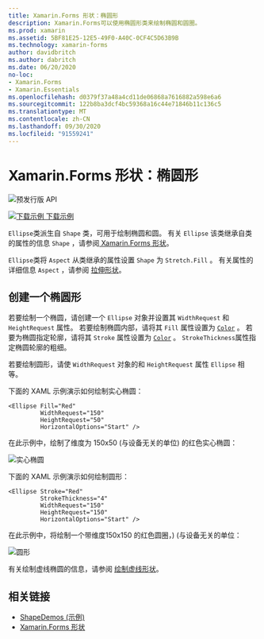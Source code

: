 ```yaml
---
title: Xamarin.Forms 形状：椭圆形
description: Xamarin.Forms可以使用椭圆形类来绘制椭圆和圆圈。
ms.prod: xamarin
ms.assetid: 5BF81E25-12E5-49F0-A40C-0CF4C5D63B9B
ms.technology: xamarin-forms
author: davidbritch
ms.author: dabritch
ms.date: 06/20/2020
no-loc:
- Xamarin.Forms
- Xamarin.Essentials
ms.openlocfilehash: d0379f37a48a4cd11de06868a7616882a598e6a6
ms.sourcegitcommit: 122b8ba3dcf4bc59368a16c44e71846b11c136c5
ms.translationtype: MT
ms.contentlocale: zh-CN
ms.lasthandoff: 09/30/2020
ms.locfileid: "91559241"
---
```

# <a name="no-locxamarinforms-shapes-ellipse"></a>Xamarin.Forms 形状：椭圆形

![预发行版 API](~/media/shared/preview.png)

[![下载示例](~/media/shared/download.png) 下载示例](https://docs.microsoft.com/samples/xamarin/xamarin-forms-samples/userinterface-shapesdemos/)

`Ellipse`类派生自 `Shape` 类，可用于绘制椭圆和圆。 有关 `Ellipse` 该类继承自类的属性的信息 `Shape` ，请参阅[ Xamarin.Forms 形状](index.md)。

`Ellipse`类将 `Aspect` 从类继承的属性设置 `Shape` 为 `Stretch.Fill` 。 有关属性的详细信息 `Aspect` ，请参阅 [拉伸形状](index.md#stretch-shapes)。

## <a name="create-an-ellipse"></a>创建一个椭圆形

若要绘制一个椭圆，请创建一个 `Ellipse` 对象并设置其 `WidthRequest` 和 `HeightRequest` 属性。 若要绘制椭圆内部，请将其 `Fill` 属性设置为 [`Color`](xref:Xamarin.Forms.Color) 。 若要为椭圆指定轮廓，请将其 `Stroke` 属性设置为 [`Color`](xref:Xamarin.Forms.Color) 。 `StrokeThickness`属性指定椭圆轮廓的粗细。

若要绘制圆形，请使 `WidthRequest` 对象的和 `HeightRequest` 属性 `Ellipse` 相等。

下面的 XAML 示例演示如何绘制实心椭圆：

```xaml
<Ellipse Fill="Red"
         WidthRequest="150"
         HeightRequest="50"
         HorizontalOptions="Start" />
```

在此示例中，绘制了维度为 150x50 (与设备无关的单位) 的红色实心椭圆：

![实心椭圆](ellipse-images/filled.png "实心椭圆")

下面的 XAML 示例演示如何绘制圆形：

```xaml
<Ellipse Stroke="Red"
         StrokeThickness="4"
         WidthRequest="150"
         HeightRequest="150"
         HorizontalOptions="Start" />
```

在此示例中，将绘制一个带维度150x150 的红色圆圈，)  (与设备无关的单位：

![圆形](ellipse-images/circle.png "圆形")

有关绘制虚线椭圆的信息，请参阅 [绘制虚线形状](index.md#draw-dashed-shapes)。

## <a name="related-links"></a>相关链接

- [ShapeDemos (示例) ](/samples/xamarin/xamarin-forms-samples/userinterface-shapesdemos/)
- [Xamarin.Forms 形状](index.md)